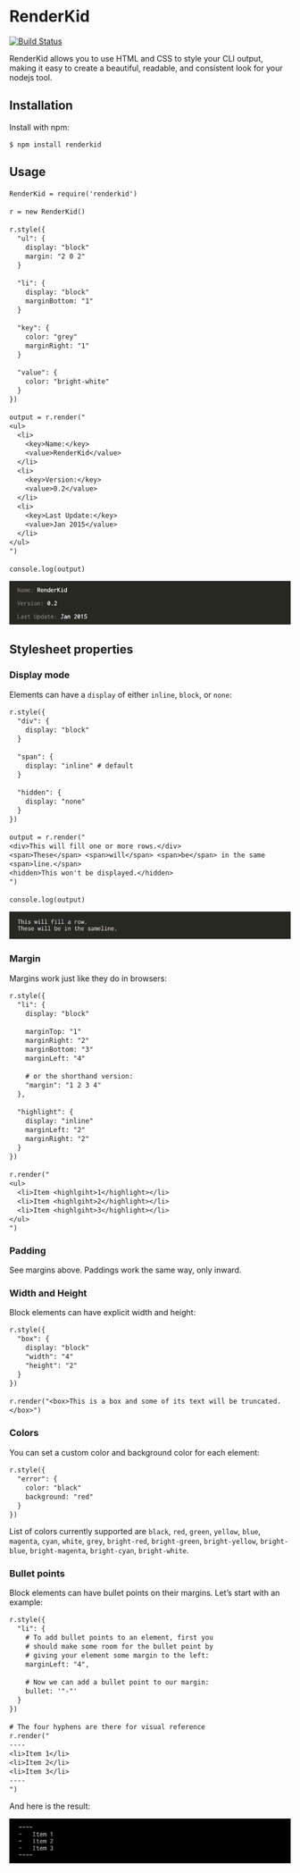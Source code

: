 RenderKid
=========

[![Build Status](https://secure.travis-ci.org/AriaMinaei/RenderKid.png)](http://travis-ci.org/AriaMinaei/RenderKid)

RenderKid allows you to use HTML and CSS to style your CLI output, making it easy to create a beautiful, readable, and consistent look for your nodejs tool.

Installation
------------

Install with npm:

    $ npm install renderkid

Usage
-----

    RenderKid = require('renderkid')

    r = new RenderKid()

    r.style({
      "ul": {
        display: "block"
        margin: "2 0 2"
      }

      "li": {
        display: "block"
        marginBottom: "1"
      }

      "key": {
        color: "grey"
        marginRight: "1"
      }

      "value": {
        color: "bright-white"
      }
    })

    output = r.render("
    <ul>
      <li>
        <key>Name:</key>
        <value>RenderKid</value>
      </li>
      <li>
        <key>Version:</key>
        <value>0.2</value>
      </li>
      <li>
        <key>Last Update:</key>
        <value>Jan 2015</value>
      </li>
    </ul>
    ")

    console.log(output)

![screenshot of usage](https://github.com/AriaMinaei/RenderKid/raw/master/docs/images/usage.png)

Stylesheet properties
---------------------

### Display mode

Elements can have a `display` of either `inline`, `block`, or `none`:

    r.style({
      "div": {
        display: "block"
      }

      "span": {
        display: "inline" # default
      }

      "hidden": {
        display: "none"
      }
    })

    output = r.render("
    <div>This will fill one or more rows.</div>
    <span>These</span> <span>will</span> <span>be</span> in the same <span>line.</span>
    <hidden>This won't be displayed.</hidden>
    ")

    console.log(output)

![screenshot of usage](https://github.com/AriaMinaei/RenderKid/raw/master/docs/images/display.png)

### Margin

Margins work just like they do in browsers:

    r.style({
      "li": {
        display: "block"

        marginTop: "1"
        marginRight: "2"
        marginBottom: "3"
        marginLeft: "4"

        # or the shorthand version:
        "margin": "1 2 3 4"
      },

      "highlight": {
        display: "inline"
        marginLeft: "2"
        marginRight: "2"
      }
    })

    r.render("
    <ul>
      <li>Item <highlgiht>1</highlight></li>
      <li>Item <highlgiht>2</highlight></li>
      <li>Item <highlgiht>3</highlight></li>
    </ul>
    ")

### Padding

See margins above. Paddings work the same way, only inward.

### Width and Height

Block elements can have explicit width and height:

    r.style({
      "box": {
        display: "block"
        "width": "4"
        "height": "2"
      }
    })

    r.render("<box>This is a box and some of its text will be truncated.</box>")

### Colors

You can set a custom color and background color for each element:

    r.style({
      "error": {
        color: "black"
        background: "red"
      }
    })

List of colors currently supported are `black`, `red`, `green`, `yellow`, `blue`, `magenta`, `cyan`, `white`, `grey`, `bright-red`, `bright-green`, `bright-yellow`, `bright-blue`, `bright-magenta`, `bright-cyan`, `bright-white`.

### Bullet points

Block elements can have bullet points on their margins. Let’s start with an example:

    r.style({
      "li": {
        # To add bullet points to an element, first you
        # should make some room for the bullet point by
        # giving your element some margin to the left:
        marginLeft: "4",

        # Now we can add a bullet point to our margin:
        bullet: '"-"'
      }
    })

    # The four hyphens are there for visual reference
    r.render("
    ----
    <li>Item 1</li>
    <li>Item 2</li>
    <li>Item 3</li>
    ----
    ")

And here is the result:

![screenshot of bullet points, 1](https://github.com/AriaMinaei/RenderKid/raw/master/docs/images/bullets-1.png)
